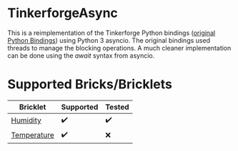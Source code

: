 # TinkerforgeAsync
This is a reimplementation of the Tinkerforge Python bindings ([original Python Bindings](https://www.tinkerforge.com/en/doc/Software/API_Bindings_Python.html)) using Python 3 asyncio. The original bindings used threads to manage the blocking operations. A much cleaner implementation can be done using the *await* syntax from asyncio. 

# Supported Bricks/Bricklets
|Bricklet|Supported|Tested|
|--|--|--|
|[Humidity](https://www.tinkerforge.com/en/doc/Hardware/Bricklets/Humidity.html)|:heavy_check_mark:|  :heavy_check_mark:|
|[Temperature](https://www.tinkerforge.com/en/doc/Hardware/Bricklets/Temperature.html)|:heavy_check_mark:|  :x:|
